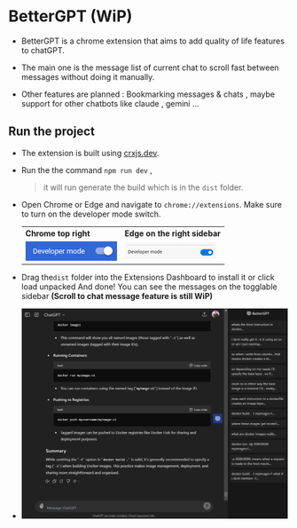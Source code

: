 # BetterGPT (WiP) 

- BetterGPT is a chrome extension that aims to add quality of life features to chatGPT.

- The main one is the message list of current chat to scroll fast between messages without doing it manually.

- Other features are planned : Bookmarking messages & chats , maybe support for other chatbots like claude , gemini ...


## Run the project 

- The extension is built using [crxjs.dev](https://crxjs.dev/vite-plugin).
- Run the the command `npm run dev` , 
	> it will run generate the build which is in the `dist` folder. 
- Open Chrome or Edge and navigate to `chrome://extensions`. Make sure to turn on the developer mode switch.
	<table>
	<tr>
		<th>Chrome top right</th>
		<th>Edge on the right sidebar</th>
	</tr>
	<tr>
		<td><img src="md/devmode%20chrome.png" alt="Chrome developer mode switch" /></td>
		<td><img src="md/devmode%20edge.png" alt="Edge developer mode switch" /></td>
	</tr>
	</table>

- Drag the`dist` folder into the Extensions Dashboard to install it or click load unpacked And done! You can see the messages on the togglable sidebar **(Scroll to chat message feature is still WiP)**
- <img src="md/preview1.png" >